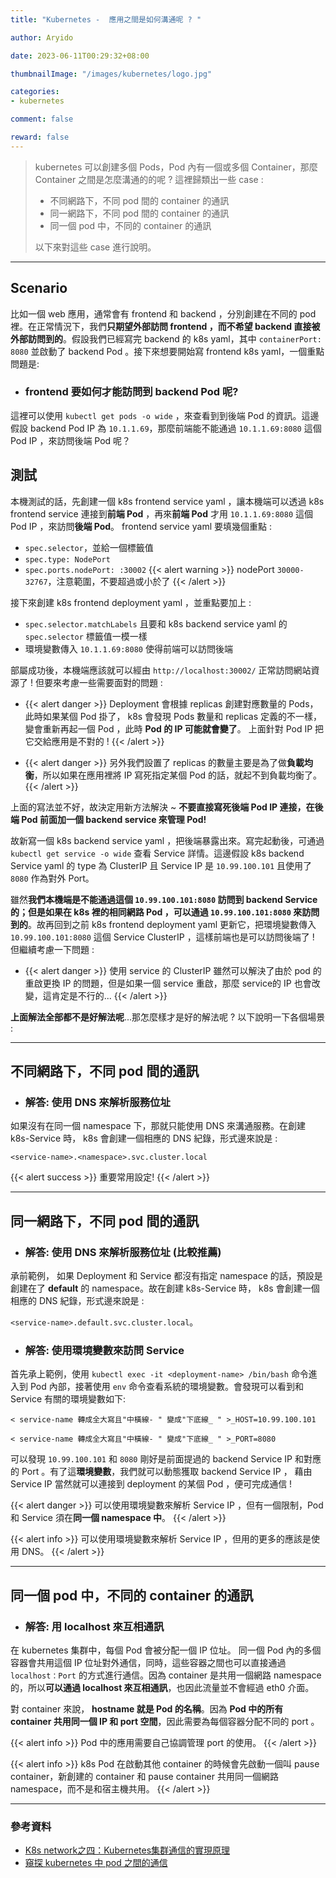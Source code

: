 ```yaml
---
title: "Kubernetes -  應用之間是如何溝通呢 ? "

author: Aryido

date: 2023-06-11T00:29:32+08:00

thumbnailImage: "/images/kubernetes/logo.jpg"

categories:
- kubernetes

comment: false

reward: false
---
```

<!--BODY-->
>  kubernetes 可以創建多個 Pods，Pod 內有一個或多個 Container，那麼 Container 之間是怎麼溝通的的呢 ? 這裡歸類出一些 case :
>
> - 不同網路下，不同 pod 間的 container 的通訊
> - 同一網路下，不同 pod 間的 container 的通訊
> - 同一個 pod 中，不同的 container 的通訊
>
> 以下來對這些 case 進行說明。

<!--more-->

---

## Scenario
比如一個 web 應用，通常會有 frontend 和 backend ，分別創建在不同的 pod 裡。在正常情況下，我們**只期望外部訪問 frontend ，而不希望 backend 直接被外部訪問到的**。假設我們已經寫完  backend 的 k8s yaml，其中 ```containerPort: 8080``` 並啟動了 backend Pod 。接下來想要開始寫 frontend k8s yaml，一個重點問題是:

- ### frontend 要如何才能訪問到 backend Pod 呢?

這裡可以使用 ```kubectl get pods -o wide``` ，來查看到到後端 Pod 的資訊。這邊假設 backend Pod IP 為 ```10.1.1.69```，那麼前端能不能通過 ```10.1.1.69:8080``` 這個 Pod IP ，來訪問後端 Pod 呢？

## 測試
本機測試的話，先創建一個 k8s frontend service yaml ，讓本機端可以透過 k8s frontend service 連接到**前端 Pod** ，再來**前端 Pod** 才用 ```10.1.1.69:8080``` 這個 Pod IP ，來訪問**後端 Pod**。 frontend service yaml 要填幾個重點 :
- ```spec.selector```，並給一個標籤值
- ```spec.type: NodePort```
- ```spec.ports.nodePort: :30002```
{{< alert warning >}}
nodePort ```30000-32767```，注意範圍，不要超過或小於了
{{< /alert >}}

接下來創建 k8s frontend deployment yaml ，並重點要加上 :
- ```spec.selector.matchLabels``` 且要和 k8s backend service yaml 的 ```spec.selector``` 標籤值一模一樣
- 環境變數傳入 ```10.1.1.69:8080``` 使得前端可以訪問後端

部屬成功後，本機端應該就可以經由 ```http://localhost:30002/``` 正常訪問網站資源了 ! 但要來考慮一些需要面對的問題 :

- {{< alert danger >}}
Deployment 會根據 replicas 創建對應數量的 Pods，此時如果某個 Pod 掛了， k8s 會發現 Pods 數量和 replicas 定義的不一樣，變會重新再起一個 Pod ，此時 **Pod 的 IP 可能就會變了**。
上面針對 Pod IP 把它交給應用是不對的 !
{{< /alert >}}

- {{< alert danger >}}
另外我們設置了 replicas 的數量主要是為了做**負載均衡**，所以如果在應用裡將 IP 寫死指定某個 Pod 的話，就起不到負載均衡了。
{{< /alert >}}

上面的寫法並不好，故決定用新方法解決 ~
**不要直接寫死後端 Pod IP 連接，在後端 Pod 前面加一個 backend service 來管理 Pod!**

故新寫一個 k8s backend service yaml ，把後端暴露出來。寫完起動後，可通過 ```kubectl get service -o wide``` 查看 Service 詳情。這邊假設 k8s backend Service yaml 的 type 為 ClusterIP 且 Service IP 是 ```10.99.100.101``` 且使用了 ```8080``` 作為對外 Port。

雖然**我們本機端是不能通過這個 ```10.99.100.101:8080``` 訪問到 backend Service 的；但是如果在 k8s 裡的相同網路 Pod ，可以通過 ```10.99.100.101:8080``` 來訪問到的**。故再回到之前 k8s frontend deployment yaml 更新它，把環境變數傳入  ```10.99.100.101:8080``` 這個  Service ClusterIP ，這樣前端也是可以訪問後端了 ! 但繼續考慮一下問題 :
- {{< alert danger >}}
使用 service 的 ClusterIP 雖然可以解決了由於 pod 的重啟更換 IP 的問題，但是如果一個 service 重啟，那麼 service的 IP 也會改變，這肯定是不行的...
{{< /alert >}}

**上面解法全部都不是好解法呢**...那怎麼樣才是好的解法呢 ? 以下說明一下各個場景 :

---

## 不同網路下，不同 pod 間的通訊

- ### 解答:  使用 DNS 來解析服務位址

如果沒有在同一個 namespace 下，那就只能使用 DNS 來溝通服務。在創建 k8s-Service 時， k8s 會創建一個相應的 DNS 紀錄，形式邊來說是 :

```<service-name>.<namespace>.svc.cluster.local```

{{< alert success >}}
重要常用設定!
{{< /alert >}}

---

## 同一網路下，不同 pod 間的通訊

- ### 解答:  使用 DNS 來解析服務位址 (比較推薦)

承前範例， 如果 Deployment 和 Service 都沒有指定 namespace 的話，預設是創建在了 **default** 的 namespace。故在創建 k8s-Service 時， k8s 會創建一個相應的 DNS 紀錄，形式邊來說是 :

```<service-name>.default.svc.cluster.local```。

- ### 解答:  使用環境變數來訪問 Service

首先承上範例，使用 ```kubectl exec -it <deployment-name> /bin/bash``` 命令進入到 Pod 內部，接著使用 ```env``` 命令查看系統的環境變數。會發現可以看到和 Service 有關的環境變數如下:

```< service-name 轉成全大寫且"中橫線- " 變成"下底線_ " >_HOST=10.99.100.101```

```< service-name 轉成全大寫且"中橫線- " 變成"下底線_ " >_PORT=8080```

可以發現 ```10.99.100.101``` 和 ```8080``` 剛好是前面提過的 backend Service IP 和對應的 Port 。有了這**環境變數**，我們就可以動態獲取 backend Service IP ， 藉由 Service IP 當然就可以連接到 deployment 的某個 Pod ，便可完成通信 !

{{< alert danger >}}
可以使用環境變數來解析 Service IP ，但有一個限制，Pod 和 Service 須在**同一個 namespace 中**。
{{< /alert >}}

{{< alert info >}}
可以使用環境變數來解析 Service IP ，但用的更多的應該是使用 DNS。
{{< /alert >}}

---

## 同一個 pod 中，不同的 container 的通訊

- ### 解答: 用 localhost 來互相通訊

在 kubernetes 集群中，每個 Pod 會被分配一個 IP 位址。 同一個 Pod 內的多個容器會共用這個 IP 位址對外通信，同時，這些容器之間也可以直接通過 ```localhost：Port``` 的方式進行通信。因為 container 是共用一個網路 namespace 的，所以**可以通過 localhost 來互相通訊**，也因此流量並不會經過 eth0 介面。

對 container 來說， **hostname 就是 Pod 的名稱**。因為 **Pod 中的所有 container 共用同一個 IP 和 port 空間**，因此需要為每個容器分配不同的 port 。

{{< alert info >}}
Pod 中的應用需要自己協調管理 port 的使用。
{{< /alert >}}

{{< alert info >}}
k8s Pod 在啟動其他 container 的時候會先啟動一個叫 pause container，新創建的 container 和 pause container 共用同一個網路 namespace，而不是和宿主機共用。
{{< /alert >}}


---

### 參考資料

- [K8s network之四：Kubernetes集群通信的實現原理](https://marcuseddie.github.io/2021/K8s-Network-Architecture-section-four.html)
- [窺探 kubernetes 中 pod 之間的通信](https://testerhome.com/articles/24797)